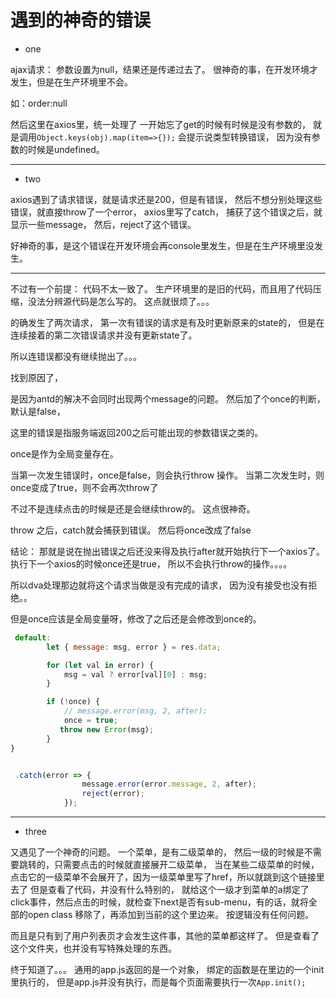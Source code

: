 # 遇到的神奇的错误
- one 

ajax请求：
参数设置为null，结果还是传递过去了。
很神奇的事，在开发环境才发生，但是在生产环境里不会。

如：order:null

然后这里在axios里，统一处理了
一开始忘了get的时候有时候是没有参数的，
就是调用`Object.keys(obj).map(item=>{});`
会提示说类型转换错误，
因为没有参数的时候是undefined。

-----------------------

- two 

axios遇到了请求错误，就是请求还是200，但是有错误，
然后不想分别处理这些错误，就直接throw了一个error，
axios里写了catch，
捕获了这个错误之后，就显示一些message，
然后，reject了这个错误。


好神奇的事，是这个错误在开发环境会再console里发生，但是在生产环境里没发生。

---------

不过有一个前提：
代码不太一致了。
生产环境里的是旧的代码，而且用了代码压缩，没法分辨源代码是怎么写的。
这点就很烦了。。。


的确发生了两次请求，
第一次有错误的请求是有及时更新原来的state的，
但是在连续接着的第二次错误请求并没有更新state了。

所以连错误都没有继续抛出了。。。

找到原因了，

是因为antd的解决不会同时出现两个message的问题。
然后加了个once的判断，默认是false，

这里的错误是指服务端返回200之后可能出现的参数错误之类的。

once是作为全局变量存在。

当第一次发生错误时，once是false，则会执行throw 操作。
当第二次发生时，则once变成了true，则不会再次throw了

不过不是连续点击的时候是还是会继续throw的。
这点很神奇。

throw 之后，catch就会捕获到错误。
然后将once改成了false


结论：
那就是说在抛出错误之后还没来得及执行after就开始执行下一个axios了。
执行下一个axios的时候once还是true，
所以不会执行throw的操作。。。。

所以dva处理那边就将这个请求当做是没有完成的请求，
因为没有接受也没有拒绝。。


但是once应该是全局变量呀，修改了之后还是会修改到once的。





```javascript
 default:
        let { message: msg, error } = res.data;

        for (let val in error) {
            msg = val ? error[val][0] : msg;
        }

        if (!once) {
            // message.error(msg, 2, after);
            once = true;
           throw new Error(msg);
        }
}

```

```javascript

 .catch(error => {
                message.error(error.message, 2, after);
                reject(error);
            });

```





------------------------

- three 

又遇见了一个神奇的问题。
一个菜单，是有二级菜单的，
然后一级的时候是不需要跳转的，只需要点击的时候就直接展开二级菜单，
当在某些二级菜单的时候，点击它的一级菜单不会展开了，因为一级菜单里写了href，所以就跳到这个链接里去了
但是查看了代码，并没有什么特别的，
就给这个一级才到菜单的a绑定了click事件，然后点击的时候，就检查下next是否有sub-menu，有的话，就将全部的open class 移除了，再添加到当前的这个里边来。
按逻辑没有任何问题。



而且是只有到了用户列表页才会发生这件事，其他的菜单都这样了。
但是查看了这个文件夹，也并没有写特殊处理的东西。


终于知道了。。。
通用的app.js返回的是一个对象，
绑定的函数是在里边的一个init里执行的，
但是app.js并没有执行，而是每个页面需要执行一次`App.init();`






